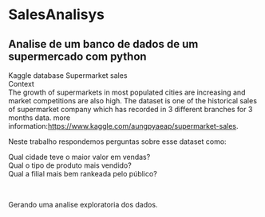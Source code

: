 # SalesAnalisys

## Analise de um banco de dados de um supermercado com python

Kaggle database Supermarket sales<br />
Context<br />
The growth of supermarkets in most populated cities are increasing and market competitions are also high. The dataset is one of the historical sales of supermarket company which has recorded in 3 different branches for 3 months data.
more information:https://www.kaggle.com/aungpyaeap/supermarket-sales. <br />

Neste trabalho respondemos perguntas sobre esse dataset como:

Qual cidade teve o maior valor em vendas? <br />
Qual o tipo de produto mais vendido? <br/>
Qual a filial mais bem rankeada pelo público?<br/>

<br/>

Gerando uma analise exploratoria dos dados.



